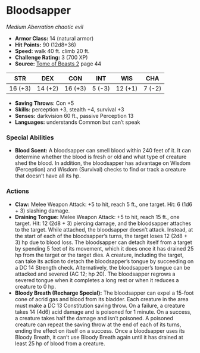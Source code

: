 # Bloodsapper

*Medium* *Aberration* *chaotic evil*

- **Armor Class:** 14 (natural armor)
- **Hit Points:** 90 (12d8+36)
- **Speed:** walk 40 ft. climb 20 ft.
- **Challenge Rating:** 3 (700 XP)
- **Source:** [Tome of Beasts 2](https://koboldpress.com/kpstore/product/tome-of-beasts-2-for-5th-edition) page 44

| STR | DEX | CON | INT | WIS | CHA |
| --- | --- | --- | --- | --- | --- |
| 16 (+3) | 14 (+2) | 16 (+3) | 5 (-3) | 12 (+1) | 7 (-2) |

- **Saving Throws**: Con +5
- **Skills:** perception +3, stealth +4, survival +3
- **Senses:** darkvision 60 ft., passive Perception 13
- **Languages:** understands Common but can’t speak
### Special Abilities
- **Blood Scent:** A bloodsapper can smell blood within 240 feet of it. It can determine whether the blood is fresh or old and what type of creature shed the blood. In addition, the bloodsapper has advantage on Wisdom (Perception) and Wisdom (Survival) checks to find or track a creature that doesn’t have all its hp.
### Actions
- **Claw:** Melee Weapon Attack: +5 to hit, reach 5 ft., one target. Hit: 6 (1d6 + 3) slashing damage.
- **Draining Tongue:** Melee Weapon Attack: +5 to hit, reach 15 ft., one target. Hit: 12 (2d8 + 3) piercing damage, and the bloodsapper attaches to the target. While attached, the bloodsapper doesn’t attack. Instead, at the start of each of the bloodsapper’s turns, the target loses 12 (2d8 + 3) hp due to blood loss. The bloodsapper can detach itself from a target by spending 5 feet of its movement, which it does once it has drained 25 hp from the target or the target dies. A creature, including the target, can take its action to detach the bloodsapper’s tongue by succeeding on a DC 14 Strength check. Alternatively, the bloodsapper’s tongue can be attacked and severed (AC 12; hp 20). The bloodsapper regrows a severed tongue when it completes a long rest or when it reduces a creature to 0 hp.
- **Bloody Breath (Recharge Special):** The bloodsapper can expel a 15-foot cone of acrid gas and blood from its bladder. Each creature in the area must make a DC 13 Constitution saving throw. On a failure, a creature takes 14 (4d6) acid damage and is poisoned for 1 minute. On a success, a creature takes half the damage and isn’t poisoned. A poisoned creature can repeat the saving throw at the end of each of its turns, ending the effect on itself on a success. Once a bloodsapper uses its Bloody Breath, it can’t use Bloody Breath again until it has drained at least 25 hp of blood from a creature.


